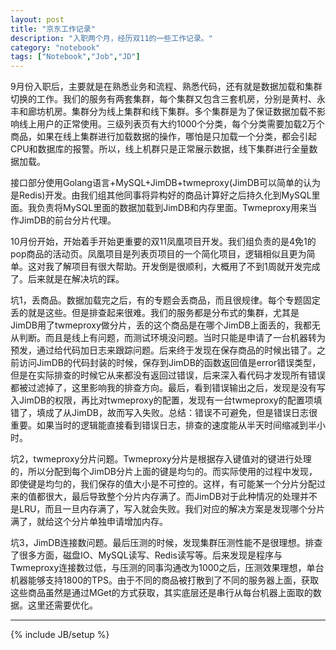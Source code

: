 ```yaml
---
layout: post
title: "京东工作记录"
description: "入职两个月，经历双11的一些工作记录。"
category: "notebook"
tags: ["Notebook","Job","JD"]
---
```


9月份入职后，主要就是在熟悉业务和流程、熟悉代码，还有就是数据加载和集群切换的工作。我们的服务有两套集群，每个集群又包含三套机房，分别是黄村、永丰和廊坊机房。集群分为线上集群和线下集群。多个集群是为了保证数据加载不影响线上用户的正常使用。三级列表页有大约1000个分类，每个分类需要加载2万个商品，如果在线上集群进行加载数据的操作，哪怕是只加载一个分类，都会引起CPU和数据库的报警。所以，线上机群只是正常展示数据，线下集群进行全量数据加载。

接口部分使用Golang语言+MySQL+JimDB+twmeproxy(JimDB可以简单的认为是Redis)开发。由我们组其他同事将异构好的商品计算好之后持久化到MySQL里面。我负责将MySQL里面的数据加载到JimDB和内存里面。Twmeproxy用来当作JimDB的前台分片代理。

10月份开始，开始着手开始更重要的双11凤凰项目开发。我们组负责的是4免1的pop商品的活动页。凤凰项目是列表页项目的一个简化项目，逻辑相似且更为简单。这对我了解项目有很大帮助。开发倒是很顺利，大概用了不到1周就开发完成了。后来就是在解决坑的踩。

坑1，丢商品。数据加载完之后，有的专题会丢商品，而且很规律。每个专题固定丢的就是这些。但是排查起来很难。我们的服务都是分布式的集群，尤其是JimDB用了twmeproxy做分片，丢的这个商品是在哪个JimDB上面丢的，我都无从判断。而且是线上有问题，而测试环境没问题。当时只能是申请了一台机器转为预发，通过给代码加日志来跟踪问题。后来终于发现在保存商品的时候出错了。之前访问JimDB的代码封装的时候，保存到JimDB的函数返回值是error错误类型，但是在实际排查的时候它从来都没有返回过错误，后来深入看代码才发现所有错误都被过滤掉了，这里影响我的排查方向。最后，看到错误输出之后，发现是没有写入JimDB的权限，再比对twmeproxy的配置，发现有一台twmeproxy的配置项填错了，填成了从JimDB，故而写入失败。总结：错误不可避免，但是错误日志很重要。如果当时的逻辑能直接看到错误日志，排查的速度能从半天时间缩减到半小时。

坑2，twmeproxy分片问题。Twmeproxy分片是根据存入键值对的键进行处理的，所以分配到每个JimDB分片上面的键是均匀的。而实际使用的过程中发现，即使键是均匀的，我们保存的值大小是不可控的。这样，有可能某一个分片分配过来的值都很大，最后导致整个分片内存满了。而JimDB对于此种情况的处理并不是LRU，而且一旦内存满了，写入就会失败。我们对应的解决方案是发现哪个分片满了，就给这个分片单独申请增加内存。

坑3，JimDB连接数问题。最后压测的时候，发现集群压测性能不是很理想。排查了很多方面，磁盘IO、MySQL读写、Redis读写等。后来发现是程序与Twmeproxy连接数过低，与压测的同事沟通改为1000之后，压测效果理想，单台机器能够支持1800的TPS。由于不同的商品被打散到了不同的服务器上面，获取这些商品虽然是通过MGet的方式获取，其实底层还是串行从每台机器上面取的数据。这里还需要优化。

---

{% include JB/setup %}
